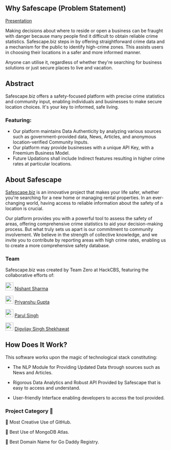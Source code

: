 ## Why Safescape (Problem Statement)

[Presentation](https://github.com/nishant-ai/SafeScape/blob/main/Presentation.pdf)

Making decisions about where to reside or open a business can be fraught with danger because many people find it difficult to obtain reliable crime statistics. Safescape.biz steps in by offering straightforward crime data and a mechanism for the public to identify high-crime zones. This assists users in choosing their locations in a safer and more informed manner.

Anyone can utilise it, regardless of whether they're searching for business solutions or just secure places to live and vacation.


## Abstract
Safescape.biz offers a safety-focused platform with precise crime statistics and community input, enabling individuals and businesses to make secure location choices. It's your key to informed, safe living.

### Featuring:

- Our platform maintains Data Authenticity by analyzing various sources such as government-provided data, News, Articles, and anonymous location-verified Community Inputs.
- Our platform may provide businesses with a unique API Key, with a Freemium Business Model.
- Future Updations shall include Indirect features resulting in higher crime rates at particular locations.

## About Safescape

[Safescape.biz](https://www.safescape.biz) is an innovative project that makes your life safer, whether you're searching for a new home or managing rental properties. In an ever-changing world, having access to reliable information about the safety of a location is crucial.

Our platform provides you with a powerful tool to assess the safety of areas, offering comprehensive crime statistics to aid your decision-making process. But what truly sets us apart is our commitment to community involvement. We believe in the strength of collective knowledge, and we invite you to contribute by reporting areas with high crime rates, enabling us to create a more comprehensive safety database.

### Team

Safescape.biz was created by Team Zero at HackCBS, featuring the collaborative efforts of:

<img src="https://camo.githubusercontent.com/7aef9ce4e3957e1650678f70f36eaea3da867ddbc4b26ccff209cfe2dbf14d51/68747470733a2f2f6f63746f6465782e6769746875622e636f6d2f696d616765732f6f726967696e616c2e706e67" alt="" style="height: 25px; width: auto;" /> [Nishant Sharma](https://www.github.com/nishant-ai)

<img src="https://camo.githubusercontent.com/7aef9ce4e3957e1650678f70f36eaea3da867ddbc4b26ccff209cfe2dbf14d51/68747470733a2f2f6f63746f6465782e6769746875622e636f6d2f696d616765732f6f726967696e616c2e706e67" alt="" style="height: 25px; width: auto;" /> [Priyanshu Gupta](https://www.github.com/nishant-ai)

<img src="https://camo.githubusercontent.com/7aef9ce4e3957e1650678f70f36eaea3da867ddbc4b26ccff209cfe2dbf14d51/68747470733a2f2f6f63746f6465782e6769746875622e636f6d2f696d616765732f6f726967696e616c2e706e67" alt="" style="height: 25px; width: auto;" /> [Parul Singh](https://www.github.com/CodeWithParul)

<img src="https://camo.githubusercontent.com/7aef9ce4e3957e1650678f70f36eaea3da867ddbc4b26ccff209cfe2dbf14d51/68747470733a2f2f6f63746f6465782e6769746875622e636f6d2f696d616765732f6f726967696e616c2e706e67" alt="" style="height: 25px; width: auto;" /> [Digvijay Singh Shekhawat](https://www.github.com/DIGVI962)


## How Does It Work?

This software works upon the magic of technological stack constituting:

- The NLP Module for Providing Updated Data through sources such as News and Articles.

- Rigorous Data Analytics and Robust API Provided by Safescape that is easy to access and understand.

- User-friendly Interface enabling developers to access the tool provided.


### Project Category 🙌

🚩 Most Creative Use of GitHub. 

🚩 Best Use of MongoDB Atlas.

🚩 Best Domain Name for Go Daddy Registry.
